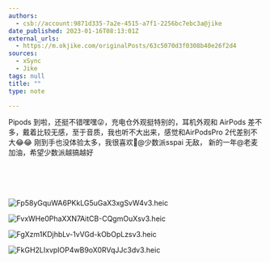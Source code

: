 ```yaml
---
authors:
  - csb://account:9871d335-7a2e-4515-a7f1-2256bc7ebc3a@jike
date_published: 2023-01-16T08:13:01Z
external_urls:
  - https://m.okjike.com/originalPosts/63c5070d3f0308b40e26f2d4
sources:
  - xSync
  - Jike
tags: null
title: ""
type: note

---
```


Pipods 到啦，还挺不错嘿嘿😜，充电仓外观挺特别的，耳机外观和 AirPods 差不多，戴着比较无感，至于音质，我也听不大出来，感觉和AirPodsPro 2代差别不大😂😂 刚到手也没体验太多，我很喜欢🙈@少数派sspai 无敌， 新的一年@老麦 加油，希望少数派越搞越好<br><br><br><br><br>

![Fp58yGquWA6PKkLG5uGaX3xgSvW4v3.heic](./attachments/bafybeie3m3vgavmeicieyfamn6bjicm6rpwkkwgmdyytt5h7mga5fwf4me)

![FvxWHe0PhaXXN7AitCB-CQgmOuXsv3.heic](./attachments/bafybeielgrvpq3qcpsfipbzmffqrnu3ckqhxauwwnjq44tsilylnbrb3g4)

![FgXzm1KDjhbLv-1vVGd-kObOpLzsv3.heic](./attachments/bafybeigtkqzhjpley3ysrvpblkmr62ybjermqiasiutrp3h2nvra3lavu4)

![FkGH2LIxvpIOP4wB9oX0RVqJJc3dv3.heic](./attachments/bafybeiexbpuul2hzwlcodnmd4ikg5aiy7kiod42v3mv6gqg3cv3abxcapm)